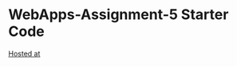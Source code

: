 # WebApps-Assignment-5 Starter Code
[Hosted at](https://44-563-web-apps-f22.github.io/44563-webapps-assignment-5-SainathBosss/insects.html)
 

